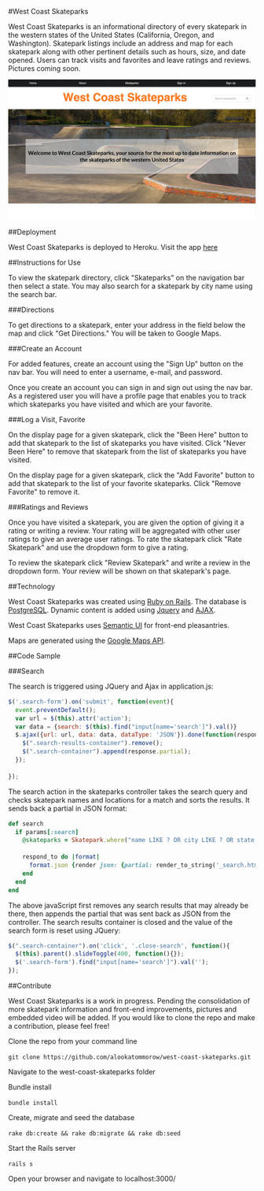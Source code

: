 #West Coast Skateparks

West Coast Skateparks is an informational directory of every skatepark in the western states of the United States (California, Oregon, and Washington).  Skatepark listings include an address and map for each skatepark along with other pertinent details such as hours, size, and date opened.  Users can track visits and favorites and leave ratings and reviews.  Pictures coming soon.

![Screenshot](https://github.com/alookatommorow/west-coast-skateparks/blob/master/public/wcsp.jpg)

##Deployment

West Coast Skateparks is deployed to Heroku. Visit the app [here](https://vast-island-2935.herokuapp.com/)

##Instructions for Use

To view the skatepark directory, click "Skateparks" on the navigation bar then select a state.  You may also search for a skatepark by city name using the search bar.

###Directions

To get directions to a skatepark, enter your address in the field below the map and click "Get Directions."  You will be taken to Google Maps.

###Create an Account

For added features, create an account using the "Sign Up" button on the nav bar.  You will need to enter a username, e-mail, and password.

Once you create an account you can sign in and sign out using the nav bar.  As a registered user you will have a profile page that enables you to track which skateparks you have visited and which are your favorite.

###Log a Visit, Favorite

On the display page for a given skatepark, click the "Been Here" button to add that skatepark to the list of skateparks you have visited. Click "Never Been Here" to remove that skatepark from the list of skateparks you have visited.

On the display page for a given skatepark, click the "Add Favorite" button to add that skatepark to the list of your favorite skateparks. Click "Remove Favorite" to remove it.

###Ratings and Reviews

Once you have visited a skatepark, you are given the option of giving it a rating or writing a review.  Your rating will be aggregated with other user ratings to give an average user ratings.  To rate the skatepark click "Rate Skatepark" and use the dropdown form to give a rating.

To review the skatepark click "Review Skatepark" and write a review in the dropdown form.  Your review will be shown on that skatepark's page.

##Technology

West Coast Skateparks was created using [Ruby on Rails](rubyonrails.org).  The database is [PostgreSQL](http://www.postgresql.org/). Dynamic content is added using [Jquery](https://jquery.com/) and [AJAX](http://api.jquery.com/jquery.ajax/).

West Coast Skateparks uses [Semantic UI](http://semantic-ui.com/) for front-end pleasantries.

Maps are generated using the [Google Maps API](https://developers.google.com/maps/documentation/javascript/).

##Code Sample

###Search

The search is triggered using JQuery and Ajax in application.js:

```javascript
$('.search-form').on('submit', function(event){
  event.preventDefault();
  var url = $(this).attr('action');
  var data = {search: $(this).find("input[name='search']").val()}
  $.ajax({url: url, data: data, dataType: 'JSON'}).done(function(response) {
    $(".search-results-container").remove();
    $(".search-container").append(response.partial);
  });

});
```

The search action in the skateparks controller takes the search query and checks skatepark names and locations for a match and sorts the results.  It sends back a partial in JSON format:

```ruby
def search
  if params[:search]
    @skateparks = Skatepark.where("name LIKE ? OR city LIKE ? OR state LIKE ?", "%" +params[:search].downcase + "%", "%" +params[:search].downcase + "%", "%" +params[:search].downcase + "%").order("state ASC").order("city ASC").order("name ASC")

    respond_to do |format|
      format.json {render json: {partial: render_to_string('_search.html.erb', layout: false)} }
    end
  end
end
```
The above javaScript first removes any search results that may already be there, then appends the partial that was sent back as JSON from the controller.  The search results container is closed and the value of the search form is reset using JQuery:

```javascript
$(".search-container").on('click', '.close-search', function(){
  $(this).parent().slideToggle(400, function(){});
  $('.search-form').find("input[name='search']").val('');
});
```

##Contribute

West Coast Skateparks is a work in progress.  Pending the consolidation of more skatepark information and front-end improvements, pictures and embedded video will be added.  If you would like to clone the repo and make a contribution, please feel free!

Clone the repo from your command line

`git clone https://github.com/alookatommorow/west-coast-skateparks.git`

Navigate to the west-coast-skateparks folder

Bundle install

`bundle install`

Create, migrate and seed the database

`rake db:create && rake db:migrate && rake db:seed`

Start the Rails server

`rails s`

Open your browser and navigate to localhost:3000/